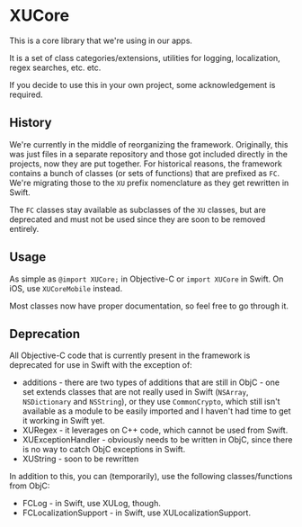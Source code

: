 # XUCore

This is a core library that we're using in our apps.

It is a set of class categories/extensions, utilities for logging, localization, regex searches, etc. etc.

If you decide to use this in your own project, some acknowledgement is required.

## History

We're currently in the middle of reorganizing the framework. Originally, this was just files in a separate repository and those got included directly in the projects, now they are put together. For historical reasons, the framework contains a bunch of classes (or sets of functions) that are prefixed as `FC`. We're migrating those to the `XU` prefix nomenclature as they get rewritten in Swift.

The `FC` classes stay available as subclasses of the `XU` classes, but are deprecated and must not be used since they are soon to be removed entirely.

## Usage

As simple as `@import XUCore;` in Objective-C or `import XUCore` in Swift. On iOS, use `XUCoreMobile` instead.

Most classes now have proper documentation, so feel free to go through it.

## Deprecation

All Objective-C code that is currently present in the framework is deprecated for use in Swift with the exception of:

- additions - there are two types of additions that are still in ObjC - one set extends classes that are not really used in Swift (`NSArray`, `NSDictionary` and `NSString`), or they use `CommonCrypto`, which still isn't available as a module to be easily imported and I haven't had time to get it working in Swift yet.
- XURegex - it leverages on C++ code, which cannot be used from Swift.
- XUExceptionHandler - obviously needs to be written in ObjC, since there is no way to catch ObjC exceptions in Swift.
- XUString - soon to be rewritten

In addition to this, you can (temporarily), use the following classes/functions from ObjC:

- FCLog - in Swift, use XULog, though.
- FCLocalizationSupport - in Swift, use XULocalizationSupport.
